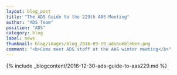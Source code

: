 ```yaml
---
layout: blog_post
title: "The ADS Guide to the 229th AAS Meeting"
author: "ADS Team"
position: "ADS"
category: blog
label: news
thumbnail: blog/images/blog_2016-09-19_adsbumblebee.png
comment: "<b>Come meet ADS staff at the AAS winter meeting</b>"
---
```


{% include _blogcontent/2016-12-30-ads-guide-to-aas229.md %}